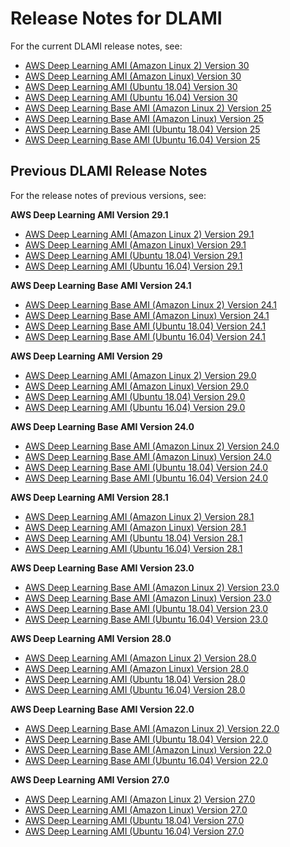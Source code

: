 # Release Notes for DLAMI<a name="appendix-ami-release-notes"></a>

For the current DLAMI release notes, see:
+ [AWS Deep Learning AMI \(Amazon Linux 2\) Version 30](https://aws.amazon.com/releasenotes/aws-deep-learning-ami-amazon-linux-2-version-30/)
+ [AWS Deep Learning AMI \(Amazon Linux\) Version 30](https://aws.amazon.com/releasenotes/aws-deep-learning-ami-amazon-linux-version-30/)
+ [AWS Deep Learning AMI \(Ubuntu 18\.04\) Version 30](https://aws.amazon.com/releasenotes/aws-deep-learning-ami-ubuntu-18-04-version-30/)
+ [AWS Deep Learning AMI \(Ubuntu 16\.04\) Version 30](https://aws.amazon.com/releasenotes/aws-deep-learning-ami-ubuntu-16-04-version-30/)
+ [AWS Deep Learning Base AMI \(Amazon Linux 2\) Version 25](https://aws.amazon.com/releasenotes/aws-deep-learning-base-ami-amazon-linux-2-version-25/)
+ [AWS Deep Learning Base AMI \(Amazon Linux\) Version 25](https://aws.amazon.com/releasenotes/aws-deep-learning-base-ami-amazon-linux-version-25/)
+ [AWS Deep Learning Base AMI \(Ubuntu 18\.04\) Version 25](https://aws.amazon.com/releasenotes/aws-deep-learning-base-ami-ubuntu-18-04-version-25/)
+ [AWS Deep Learning Base AMI \(Ubuntu 16\.04\) Version 25](https://aws.amazon.com/releasenotes/aws-deep-learning-base-ami-ubuntu-16-04-version-25/)

## Previous DLAMI Release Notes<a name="previous-release-notes"></a>

For the release notes of previous versions, see:

**AWS Deep Learning AMI Version 29\.1**
+ [AWS Deep Learning AMI \(Amazon Linux 2\) Version 29\.1](https://aws.amazon.com/releasenotes/aws-deep-learning-ami-amazon-linux-2-version-29-1/)
+ [AWS Deep Learning AMI \(Amazon Linux\) Version 29\.1](https://aws.amazon.com/releasenotes/aws-deep-learning-ami-amazon-linux-version-29-1/)
+ [AWS Deep Learning AMI \(Ubuntu 18\.04\) Version 29\.1](https://aws.amazon.com/releasenotes/aws-deep-learning-ami-ubuntu-18-04-version-29-1/)
+ [AWS Deep Learning AMI \(Ubuntu 16\.04\) Version 29\.1](https://aws.amazon.com/releasenotes/aws-deep-learning-ami-ubuntu-16-04-version-29-1/)

**AWS Deep Learning Base AMI Version 24\.1**
+ [AWS Deep Learning Base AMI \(Amazon Linux 2\) Version 24\.1](https://aws.amazon.com/releasenotes/aws-deep-learning-base-ami-amazon-linux-2-version-24-1)
+ [AWS Deep Learning Base AMI \(Amazon Linux\) Version 24\.1](https://aws.amazon.com/releasenotes/aws-deep-learning-base-ami-amazon-linux-version-24-1/)
+ [AWS Deep Learning Base AMI \(Ubuntu 18\.04\) Version 24\.1](https://aws.amazon.com/releasenotes/aws-deep-learning-base-ami-ubuntu-16-04-version-24-1/)
+ [AWS Deep Learning Base AMI \(Ubuntu 16\.04\) Version 24\.1](https://aws.amazon.com/releasenotes/aws-deep-learning-base-ami-ubuntu-18-04-version-24-1/)

**AWS Deep Learning AMI Version 29**
+ [AWS Deep Learning AMI \(Amazon Linux 2\) Version 29\.0](https://aws.amazon.com/releasenotes/aws-deep-learning-ami-amazon-linux-2-version-29)
+ [AWS Deep Learning AMI \(Amazon Linux\) Version 29\.0](https://aws.amazon.com/releasenotes/aws-deep-learning-ami-amazon-linux-version-29)
+ [AWS Deep Learning AMI \(Ubuntu 18\.04\) Version 29\.0](https://aws.amazon.com/releasenotes/aws-deep-learning-ami-ubuntu-18-04-version-29)
+ [AWS Deep Learning AMI \(Ubuntu 16\.04\) Version 29\.0](https://aws.amazon.com/releasenotes/aws-deep-learning-ami-ubuntu-16-04-version-29)

**AWS Deep Learning Base AMI Version 24\.0**
+ [AWS Deep Learning Base AMI \(Amazon Linux 2\) Version 24\.0](https://aws.amazon.com/releasenotes/aws-deep-learning-base-ami-amazon-linux-2-version-24-0)
+ [AWS Deep Learning Base AMI \(Amazon Linux\) Version 24\.0](https://aws.amazon.com/releasenotes/aws-deep-learning-base-ami-amazon-linux-version-24-0/)
+ [AWS Deep Learning Base AMI \(Ubuntu 18\.04\) Version 24\.0](https://aws.amazon.com/releasenotes/aws-deep-learning-base-ami-ubuntu-18-04-version-24-0)
+ [AWS Deep Learning Base AMI \(Ubuntu 16\.04\) Version 24\.0](https://aws.amazon.com/releasenotes/aws-deep-learning-base-ami-ubuntu-16-04-version-24-0)

**AWS Deep Learning AMI Version 28\.1**
+ [AWS Deep Learning AMI \(Amazon Linux 2\) Version 28\.1](https://aws.amazon.com/releasenotes/aws-deep-learning-ami-amazon-linux-2-version-28-1/)
+ [AWS Deep Learning AMI \(Amazon Linux\) Version 28\.1](https://aws.amazon.com/releasenotes/aws-deep-learning-ami-amazon-linux-version-28-1/)
+ [AWS Deep Learning AMI \(Ubuntu 18\.04\) Version 28\.1](https://aws.amazon.com/releasenotes/aws-deep-learning-ami-ubuntu-18-04-version-28-1/)
+ [AWS Deep Learning AMI \(Ubuntu 16\.04\) Version 28\.1](https://aws.amazon.com/releasenotes/aws-deep-learning-ami-ubuntu-16-04-version-28-1/)

**AWS Deep Learning Base AMI Version 23\.0**
+ [AWS Deep Learning Base AMI \(Amazon Linux 2\) Version 23\.0](https://aws.amazon.com/releasenotes/aws-deep-learning-base-ami-amazon-linux-2-version-23-0/)
+ [AWS Deep Learning Base AMI \(Amazon Linux\) Version 23\.0](https://aws.amazon.com/releasenotes/aws-deep-learning-base-ami-amazon-linux-version-23-0/)
+ [AWS Deep Learning Base AMI \(Ubuntu 18\.04\) Version 23\.0](https://aws.amazon.com/releasenotes/aws-deep-learning-base-ami-ubuntu-18-04-version-23-0/)
+ [AWS Deep Learning Base AMI \(Ubuntu 16\.04\) Version 23\.0](https://aws.amazon.com/releasenotes/aws-deep-learning-base-ami-ubuntu-16-04-version-23-0/)

**AWS Deep Learning AMI Version 28\.0**
+ [AWS Deep Learning AMI \(Amazon Linux 2\) Version 28\.0](https://aws.amazon.com/releasenotes/aws-deep-learning-ami-amazon-linux-2-version-28-0/)
+ [AWS Deep Learning AMI \(Amazon Linux\) Version 28\.0](https://aws.amazon.com/releasenotes/aws-deep-learning-ami-amazon-linux-version-28-0/)
+ [AWS Deep Learning AMI \(Ubuntu 18\.04\) Version 28\.0](https://aws.amazon.com/releasenotes/aws-deep-learning-ami-ubuntu-18-04-version-28-0/)
+ [AWS Deep Learning AMI \(Ubuntu 16\.04\) Version 28\.0](https://aws.amazon.com/releasenotes/aws-deep-learning-ami-ubuntu-16-04-version-28-0/)

**AWS Deep Learning Base AMI Version 22\.0**
+ [AWS Deep Learning Base AMI \(Amazon Linux 2\) Version 22\.0](https://aws.amazon.com/releasenotes/aws-deep-learning-base-ami-amazon-linux-2-version-22-0/)
+ [AWS Deep Learning Base AMI \(Ubuntu 18\.04\) Version 22\.0](https://aws.amazon.com/releasenotes/aws-deep-learning-base-ami-ubuntu-18-04-version-22-0/)
+ [AWS Deep Learning Base AMI \(Amazon Linux\) Version 22\.0](https://aws.amazon.com/releasenotes/aws-deep-learning-base-ami-amazon-linux-version-22-0/)
+ [AWS Deep Learning Base AMI \(Ubuntu 16\.04\) Version 22\.0](https://aws.amazon.com/releasenotes/aws-deep-learning-base-ami-ubuntu-16-04-version-22-0/)

**AWS Deep Learning AMI Version 27\.0**
+ [AWS Deep Learning AMI \(Amazon Linux 2\) Version 27\.0](https://aws.amazon.com/releasenotes/aws-deep-learning-ami-amazon-linux-2-version-27-0/)
+ [AWS Deep Learning AMI \(Amazon Linux\) Version 27\.0](https://aws.amazon.com/releasenotes/aws-deep-learning-ami-amazon-linux-version-27-0/)
+ [AWS Deep Learning AMI \(Ubuntu 18\.04\) Version 27\.0](https://aws.amazon.com/releasenotes/aws-deep-learning-ami-ubuntu-18-04-version-27-0/)
+ [AWS Deep Learning AMI \(Ubuntu 16\.04\) Version 27\.0](https://aws.amazon.com/releasenotes/aws-deep-learning-ami-ubuntu-16-04-version-27-0/)